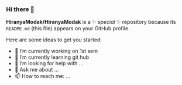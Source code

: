 ### Hi there 👋

**HiranyaModak/HiranyaModak** is a ✨ _special_ ✨ repository because its `README.md` (this file) appears on your GitHub profile.

Here are some ideas to get you started:

- 🔭 I’m currently working on 1st sem
- 🌱 I’m currently learning git hub
- 🤔 I’m looking for help with ...
- 💬 Ask me about ...
- 📫 How to reach me: ...


